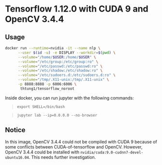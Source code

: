 # Tensorflow 1.12.0 with CUDA 9 and OpenCV 3.4.4

## Usage

```bash
docker run --runtime=nvidia -it --name nlp \
      --user $(id -u) -e DISPLAY --workdir=$(pwd) \
      --volume="/home/$USER:/home/$USER" \
      --volume="/etc/group:/etc/group:ro" \
      --volume="/etc/passwd:/etc/passwd:ro" \
      --volume="/etc/shadow:/etc/shadow:ro" \
      --volume="/etc/sudoers.d:/etc/sudoers.d:ro" \
      --volume="/tmp/.X11-unix:/tmp/.X11-unix" \
      -p 8888:8888 -p 6006:6006 \
       thtung1/tensorflow_noroot
```

Inside docker, you can run jupyter with the following commands:
> `export SHELL=/bin/bash`

> `jupyter lab --ip=0.0.0.0 --no-browser`

## Notice
In this image, OpenCV 3.4.4 could not be compiled with CUDA 9 because of some conflicts between CUDA-of-tensorflow and OpenCV. However, OpenCV 3.4.4 could be installed with `nvidia/cuda:9.0-cudnn7-devel-ubuntu16.04`. This needs further investigation.
